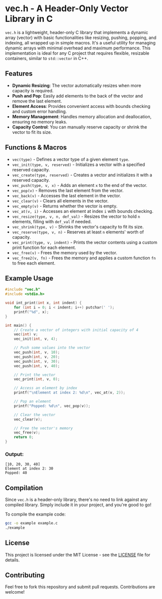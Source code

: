 # vec.h - A Header-Only Vector Library in C

`vec.h` is a lightweight, header-only C library that implements a dynamic array (vector) with basic functionalities like resizing, pushing, popping, and indexing, all wrapped up in simple macros. It's a useful utility for managing dynamic arrays with minimal overhead and maximum performance. This implementation is ideal for any C project that requires flexible, resizable containers, similar to `std::vector` in C++.

## Features

* **Dynamic Resizing**: The vector automatically resizes when more capacity is required.
* **Push and Pop**: Easily add elements to the back of the vector and remove the last element.
* **Element Access**: Provides convenient access with bounds checking and custom error handling.
* **Memory Management**: Handles memory allocation and deallocation, ensuring no memory leaks.
* **Capacity Control**: You can manually reserve capacity or shrink the vector to fit its size.

## Functions & Macros

* `vec(type)` - Defines a vector type of a given element `type`.
* `vec_init(type, v, reserved)` - Initializes a vector with a specified reserved capacity.
* `vec_create(type, reserved)` - Creates a vector and initializes it with a reserved capacity.
* `vec_push(type, v, x)` - Adds an element `x` to the end of the vector.
* `vec_pop(v)` - Removes the last element from the vector.
* `vec_back(v)` - Accesses the last element in the vector.
* `vec_clear(v)` - Clears all elements in the vector.
* `vec_empty(v)` - Returns whether the vector is empty.
* `vec_at(v, i)` - Accesses an element at index `i` with bounds checking.
* `vec_resize(type, v, n, def_val)` - Resizes the vector to hold `n` elements, filling with `def_val` if needed.
* `vec_shrink(type, v)` - Shrinks the vector's capacity to fit its size.
* `vec_reserve(type, v, n)` - Reserves at least `n` elements' worth of capacity.
* `vec_print(type, v, indent)` - Prints the vector contents using a custom print function for each element.
* `vec_free(v)` - Frees the memory used by the vector.
* `vec_free2(v, fn)` - Frees the memory and applies a custom function `fn` to free each element.

## Example Usage

```c
#include "vec.h"
#include <stdio.h>

void int_print(int x, int indent) {
    for (int i = 0; i < indent; i++) putchar(' ');
    printf("%d", x);
}

int main() {
    // Create a vector of integers with initial capacity of 4
    vec(int) v;
    vec_init(int, v, 4);

    // Push some values into the vector
    vec_push(int, v, 10);
    vec_push(int, v, 20);
    vec_push(int, v, 30);
    vec_push(int, v, 40);

    // Print the vector
    vec_print(int, v, 0);

    // Access an element by index
    printf("\nElement at index 2: %d\n", vec_at(v, 2));

    // Pop an element
    printf("Popped: %d\n", vec_pop(v));

    // Clear the vector
    vec_clear(v);

    // Free the vector's memory
    vec_free(v);
    return 0;
}
```

### Output:

```
[10, 20, 30, 40]
Element at index 2: 30
Popped: 40
```

## Compilation

Since `vec.h` is a header-only library, there's no need to link against any compiled library. Simply include it in your project, and you're good to go!

To compile the example code:

```bash
gcc -o example example.c
./example
```

## License

This project is licensed under the MIT License - see the [LICENSE](LICENSE) file for details.

## Contributing

Feel free to fork this repository and submit pull requests. Contributions are welcome!
